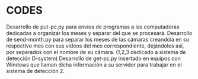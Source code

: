 # CODES
Desarrollo de put-pc.py para envíos de programas a las computadoras dedicadas a organizar los meses y separar del que se procesará.
Desarrollo de send-month.py para separar los meses de las cámaras creandola en su respectivo mes con sus videos del mes correspondiente, dejándolos así, por separados con el nombre de su cámara. (1,2,3 dedicado a sistema de detección D-system)
Desarrollo de get-pc.py insertado en equipos con Windows que llaman dicha información a su servidor para trabajar en el sistema de detección 2.
